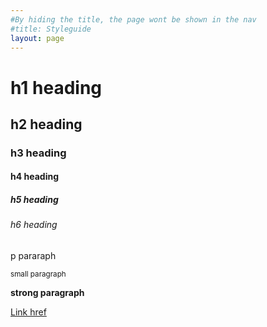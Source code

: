 ```yaml
---
#By hiding the title, the page wont be shown in the nav
#title: Styleguide
layout: page
---
```



<h1>h1 heading</h1>
<h2>h2 heading</h2>
<h3>h3 heading</h3>
<h4>h4 heading</h4>
<h5>h5 heading</h5>
<h6>h6 heading</h6>
<p>p pararaph</p>
<p> <small>small paragraph</small> </p>
<p> <strong>strong paragraph</strong> </p>

<a href="http://www.url.com" target="_blank">Link href</a>
